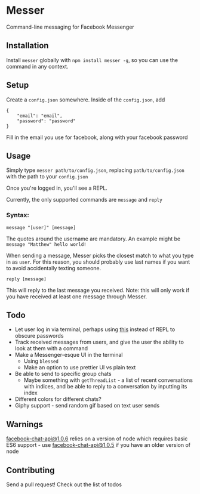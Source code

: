 # Messer

Command-line messaging for Facebook Messenger

## Installation

Install `messer` globally with `npm install messer -g`, so you can use the command in any context.

## Setup

Create a `config.json` somewhere. Inside of the `config.json`, add

```
{
	"email": "email",
	"password": "password"
}
```
Fill in the email you use for facebook, along with your facebook password

## Usage

Simply type `messer path/to/config.json`, replacing `path/to/config.json` with the path to your `config.json`

Once you're logged in, you'll see a REPL.

Currently, the only supported commands are `message` and `reply`

### Syntax:

`message "[user]" [message]`

The quotes around the username are mandatory. An example might be `message "Matthew" hello world!`

When sending a message, Messer picks the closest match to what you type in as `user`. For this reason, you should probably use last names if you want to avoid accidentally texting someone.

`reply [message]`

This will reply to the last message you received. Note: this will only work if you have received at least one message through Messer.

## Todo

* Let user log in via terminal, perhaps using [this](https://github.com/flatiron/prompt) instead of REPL to obscure passwords
* Track received messages from users, and give the user the ability to look at them with a command
* Make a Messenger-esque UI in the terminal
	* Using `blessed`
	* Make an option to use prettier UI vs plain text
* Be able to send to specific group chats
	* Maybe something with `getThreadList` - a list of recent conversations with indices, and be able to reply to a conversation by inputting its index
* Different colors for different chats?
* Giphy support - send random gif based on text user sends

## Warnings

facebook-chat-api@1.0.6 relies on a version of node which requires basic ES6 support - use facebook-chat-api@1.0.5 if you have an older version of node

## Contributing

Send a pull request! Check out the list of todos